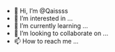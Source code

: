 - 👋 Hi, I’m @Qaissss
- 👀 I’m interested in ...
- 🌱 I’m currently learning ...
- 💞️ I’m looking to collaborate on ...
- 📫 How to reach me ...

<!---
Qaissss/Qaissss is a ✨ special ✨ repository because its `README.md` (this file) appears on your GitHub profile.
You can click the Preview link to take a look at your changes.
--->
